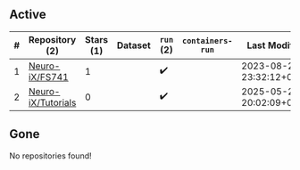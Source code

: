 ## Active
| # | Repository (2) | Stars (1) | Dataset | `run` (2) | `containers-run` | Last Modified |
| --- | --- | --- | --- | --- | --- | --- |
| 1 | [Neuro-iX/FS741](https://github.com/Neuro-iX/FS741) | 1 |  | :heavy_check_mark: |  | 2023-08-25 23:32:12+00:00 |
| 2 | [Neuro-iX/Tutorials](https://github.com/Neuro-iX/Tutorials) | 0 |  | :heavy_check_mark: |  | 2025-05-26 20:02:09+00:00 |

## Gone
No repositories found!
